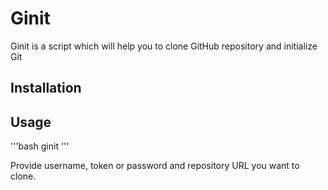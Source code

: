 # Ginit


Ginit is a script which will help you to clone GitHub repository and initialize Git

## Installation



## Usage 

'''bash
ginit
'''

Provide username, token or password and repository URL you want to clone.
